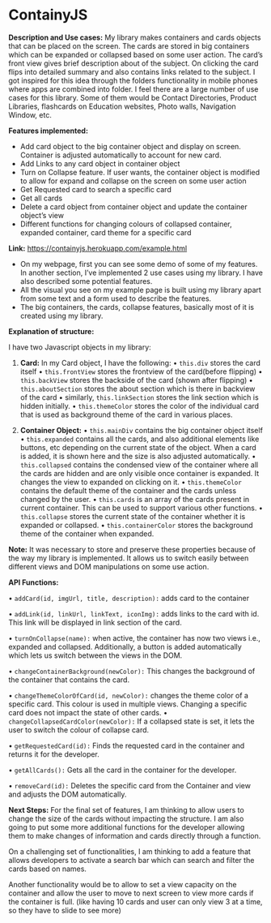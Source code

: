 # ContainyJS

**Description and Use cases:** My library makes containers and cards objects that can be placed on the screen. The cards are stored in big containers which can be expanded or collapsed based on some user action. The card’s front view gives brief description about of the subject. On clicking the card flips into detailed summary and also contains links related to the subject. I got inspired for this idea through the folders functionality in mobile phones where apps are combined into folder.
I feel there are a large number of use cases for this library. Some of them would be Contact Directories, Product Libraries, flashcards on Education websites, Photo walls, Navigation Window, etc.

**Features implemented:**

- Add card object to the big container object and display on screen. Container is adjusted automatically to account for new card.
- Add Links to any card object in container object
- Turn on Collapse feature. If user wants, the container object is modified to allow for expand and collapse on the screen on some user action
- Get Requested card to search a specific card
- Get all cards
- Delete a card object from container object and update the container object’s view
- Different functions for changing colours of collapsed container, expanded container, card theme for a specific card

**Link:** https://containyjs.herokuapp.com/example.html

- On my webpage, first you can see some demo of some of my features. In another section, I’ve implemented 2 use cases using my library. I have also described some potential features.
- All the visual you see on my example page is built using my library apart from some text and a form used to describe the features.
- The big containers, the cards, collapse features, basically most of it is created using my library.

**Explanation of structure:**

I have two Javascript objects in my library:

1.  **Card:**
    In my Card object, I have the following:
    • `this.div` stores the card itself
    • `this.frontView` stores the frontview of the card(before flipping)
    • `this.backView` stores the backside of the card (shown after flipping)
    • `this.aboutSection` stores the about section which is there in backview of the card
    • similarly, `this.linkSection` stores the link section which is hidden initially.
    • `this.themeColor` stores the color of the individual card that is used as background theme of the card in various places.

2.  **Container Object:**
    • `this.mainDiv` contains the big container object itself
    • `this.expanded` contains all the cards, and also additional elements like buttons, etc depending on the current state of the object. When a card is added, it is shown here and the size is also adjusted automatically.
    • `this.collapsed` contains the condensed view of the container where all the cards are hidden and are only visible once container is expanded. It changes the view to expanded on clicking on it.
    • `this.themeColor` contains the default theme of the container and the cards unless changed by the user.
    • `this.cards` is an array of the cards present in current container. This can be used to support various other functions.
    • `this.collapse` stores the current state of the container whether it is expanded or collapsed.
    • `this.containerColor` stores the background theme of the container when expanded.

**Note:** It was necessary to store and preserve these properties because of the way my library is implemented. It allows us to switch easily between different views and DOM manipulations on some use action.

**API Functions:**

• `addCard(id, imgUrl, title, description):` adds card to the container

• `addLink(id, linkUrl, linkText, iconImg):` adds links to the card with id. This link will be displayed in link section of the card.

• `turnOnCollapse(name):` when active, the container has now two views i.e., expanded and collapsed. Additionally, a button is added automatically which lets us switch between the views in the DOM.

• `changeContainerBackground(newColor):` This changes the background of the container that contains the card.

• `changeThemeColorOfCard(id, newColor):` changes the theme color of a specific card. This colour is used in multiple views. Changing a specific card does not impact the state of other cards.
• `changeCollapsedCardColor(newColor):` If a collapsed state is set, it lets the user to switch the colour of collapse card.

• `getRequestedCard(id):` Finds the requested card in the container and returns it for the developer.

• `getAllCards():` Gets all the card in the container for the developer.

• `removeCard(id):` Deletes the specific card from the Container and view and adjusts the DOM automatically.

**Next Steps:**
For the final set of features, I am thinking to allow users to change the size of the cards without impacting the structure. I am also going to put some more additional functions for the developer allowing them to make changes of information and cards directly through a function.

On a challenging set of functionalities, I am thinking to add a feature that allows developers to activate a search bar which can search and filter the cards based on names.

Another functionality would be to allow to set a view capacity on the container and allow the user to move to next screen to view more cards if the container is full. (like having 10 cards and user can only view 3 at a time, so they have to slide to see more)
